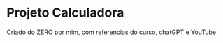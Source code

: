<h1>Projeto Calculadora</h1>
<p>Criado do ZERO por mim, com referencias do curso, chatGPT e YouTube</p>
